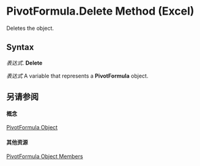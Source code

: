 
# PivotFormula.Delete Method (Excel)

Deletes the object.


## Syntax

 _表达式_. **Delete**

 _表达式_ A variable that represents a **PivotFormula** object.


## 另请参阅


#### 概念


[PivotFormula Object](2955dad6-d686-1a83-ab56-76a00272c7e2.md)
#### 其他资源


[PivotFormula Object Members](http://msdn.microsoft.com/library/8cd6a78c-0b06-353c-8a74-83996eed80b2%28Office.15%29.aspx)